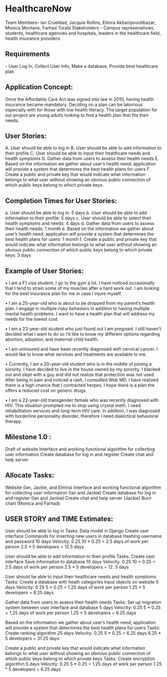 # HealthcareNow
Team Members- Ian Crueldad, Jacquie Rollins, Elmira Akbaripourdibazar, Monica Montano, Farhad Turabi 
Stakeholders - Campus represenativies, students, healthcare agencies and hospitals, leaders in the healthcare field, health insurance providers


<h2>Requirements</h2> - User Log In, Collect User Info, Make a database, Provide best healthcare plan 


<h2>Application Concept:</h2>
Once the Affordable Care Act was signed into law in 2010, having health insurance became mandatory. Deciding on a plan can be laborious especially with for those with low health literacy. The target population for our project are young adults looking to find a health plan that fits their needs.


<h2>User Stories:</h2>
A.	User should be able to log in
B.	User should be able to add information to their profile
C.	User should be able to input their healthcare needs and health symptoms 
D.	Gather data from users to assess their health needs
E.	Based on the information we gather about user’s health need; application will provide a system that determines the best health plans  for users
F.	Create a public and private key that would indicate what information belongs to what user without showing an obvious public connection of which public keys belong to which private keys. 


<h2>Completion Times for User Stories:</h2> 
a.	User should be able to log in: 5 days
b.	User should be able to add information to their profile: 5 days
c.	User should be able to select their health symptoms and needs:  4 days
d.	Gather data from users to assess their health needs:  1 month
e.	Based on the information we gather about user’s health need; application will provide a system that determines the best health plans for users:  1 month 
f.	Create a public and private key that would indicate what information belongs to what user without showing an obvious public connection of which public keys belong to which private keys: 3 days


<h2>Example of User Stories:</h2> 

•	I am a F1 visa student. I go to the gym a lot. I have noticed occasionally that I tend to strain some of my muscles after a hard work out.  I am looking for the best insurance plan for me in case I injure myself. 

•	I am a 25-year-old who is about to be dropped from my parent’s health plan. I engage in multiple risky behaviors in addition to having multiple mental health problems.  I want to have a health plan that will address my needs for the lowest cost. 

•	I am a 23-year-old student who just found out I am pregnant. I still haven’t decided what I want to do so I’d like to know my different options regarding abortion, adoption, and maternal child health.

•	I am uninsured and have been recently diagnosed with cervical cancer. I would like to know what services and treatments are available to me.

•	Currently, I am a 20-year-old student who is in the middle of joining a sorority. I have decided to live in the house owned by my sorority.  I blacked out and slept with a guy and did not realize that protection was not used. After being in pain and noticed a rash, I consulted Web MD. I have realized there is a high chance that I contracted herpes. I hope there is a plan the offers a reduced cost on generic drugs. 

•	I am a 22-year-old transgender female who was recently diagnosed with HIV. This situation prompted me to stop using crystal meth. I need rehabilitation services and long-term HIV care.  In addition, I was diagnosed with borderline personality disorder, therefore I need dialectical behavioral therapy. 


<h2>Milestone 1.0 :</h2> 
Draft of website  
Interface and working functional algorithm for collecting user information 
Create database for log in and register 
Create chat and help server 


<h2>Allocate Tasks:</h2> 
Website (Ian, Jackie, and Elmira) 
Interface and working functional algorithm for collecting user information (Ian and Jackie) 
Create database for log in and register (Ian and Jackie) 
Create chat and help server (Jackie) 
Burn chart (Monica and Farhad) 


<h2>USER STORY and TIME Estimates:</h2> 
User should be able to log in 
Tasks: 
Data model in Django 
Create user interface 
Commands for inserting new users in database 
Hashing username and password 
10 days 
Velocity: 0.25
10 * 0.25 = 2.5 days of work per person
2.5 * 5 developers = 12.5 days


User should be able to add information to their profile 
Tasks: 
Create user interface
Save information to database
10 days 
Velocity: 0.25
10 * 0.25 = 2.5 days of work per person
2.5 * 5 developers = 12. 5 days


User should be able to input their healthcare needs and health symptoms 
Tasks: 
Create a database with heath categories
Input objects on website 
5 days
Velocity: 0.25
5 * 0.25 = 1.25 days of work per person
1.25 * 5 developers = 6.25 days

Gather data from users to assess their health needs 
Tasks: 
Set up migration system between user interface and database
5 days
Velocity: 0.25
5 * 0.25 = 1.25 days of work per person
1.25 * 5 developers = 6.25 days


Based on the information we gather about user’s health need; application will provide a system that determines the best health plans for users 
Tasks: 
Create ranking algorithm
25 days
Velocity: 0.25
5 * 0.25 = 6.25 days
6.25 * 5 developers = 31.25 days


Create a public and private key that would indicate what information belongs to what user without showing an obvious public connection of which public keys belong to which private keys 
Tasks: 
Create encryption algorithm
5 days
Velocity: 0.25
5 * 0.25 = 1.25 days of work per person
1.25 * 5 developers = 6.25 days













